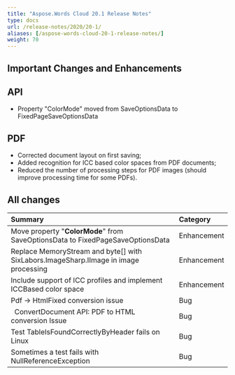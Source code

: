 ```yaml
---
title: "Aspose.Words Cloud 20.1 Release Notes"
type: docs
url: /release-notes/2020/20-1/
aliases: [/aspose-words-cloud-20-1-release-notes/]
weight: 70
---
```


## Important Changes and Enhancements

## API

- Property "ColorMode" moved from SaveOptionsData to FixedPageSaveOptionsData

## PDF

- Corrected document layout on first saving;
- Added recognition for ICC based color spaces from PDF documents;
- Reduced the number of processing steps for PDF images (should improve processing time for some PDFs).

## All changes

|Summary|Category|
| :- | :- |
|Move property "**ColorMode**" from SaveOptionsData to FixedPageSaveOptionsData|Enhancement|
|Replace MemoryStream and byte[] with SixLabors.ImageSharp.IImage in image processing|Enhancement|
|Include support of ICC profiles and implement ICCBased color space|Enhancement|
|Pdf -> HtmlFixed conversion issue |Bug|
|` `ConvertDocument API: PDF to HTML conversion Issue|Bug|
|Test TableIsFoundCorrectlyByHeader fails on Linux |Bug|
|Sometimes a test fails with NullReferenceException |Bug|

